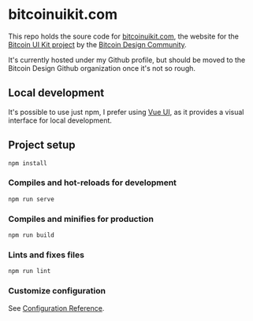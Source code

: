 # bitcoinuikit.com

This repo holds the soure code for [bitcoinuikit.com](https://bitcoinuikit.com/), the website for the [Bitcoin UI Kit project](https://github.com/GBKS/bitcoin-wallet-ui-kit) by the [Bitcoin Design Community](https://bitcoin.design/).

It's currently hosted under my Github profile, but should be moved to the Bitcoin Design Github organization once it's not so rough.

## Local development

It's possible to use just npm, I prefer using [Vue UI](https://cli.vuejs.org), as it provides a visual interface for local development.

## Project setup
```
npm install
```

### Compiles and hot-reloads for development
```
npm run serve
```

### Compiles and minifies for production
```
npm run build
```

### Lints and fixes files
```
npm run lint
```

### Customize configuration
See [Configuration Reference](https://cli.vuejs.org/config/).
